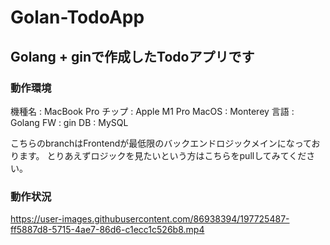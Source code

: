# Golan-TodoApp
## Golang + ginで作成したTodoアプリです

### 動作環境
機種名 : MacBook Pro
チップ : Apple M1 Pro
MacOS : Monterey
言語 : Golang
FW : gin
DB : MySQL 

こちらのbranchはFrontendが最低限のバックエンドロジックメインになっております。
とりあえずロジックを見たいという方はこちらをpullしてみてください。

### 動作状況
https://user-images.githubusercontent.com/86938394/197725487-ff5887d8-5715-4ae7-86d6-c1ecc1c526b8.mp4






